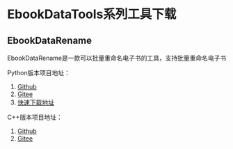 # EbookDataTools系列工具下载

## EbookDataRename

EbookDataRename是一款可以批量重命名电子书的工具，支持批量重命名电子书

Python版本项目地址：
1. [Github](https://github.com/Hellohistory/EbookDataRename.py)
2. [Gitee](https://gitee.com/etojsyc/EbookDataRename.py)
3. [快速下载地址](https://xmy521.lanzouw.com/iOwhn1fevfkh)

C++版本项目地址：
1. [Github](https://github.com/Hellohistory/EbookDataRename.cpp)
2. [Gitee](https://gitee.com/etojsyc/EbookDataRename.cpp)
